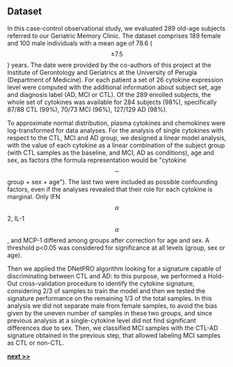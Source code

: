 ## Dataset

In this case-control observational study, we evaluated 289 old-age subjects referred to our Geriatric Memory Clinic.
The dataset comprises 189 female and 100 male individuals with a mean age of 78.6 ($$\pm7.5$$) years.
The date were provided by the co-authors of this project at the Institute of Gerontology and Geriatrics at the University of Perugia (Department of Medicine).
For each patient a set of 26 cytokine expression level were computed with the additional information about subject set, age and diagnosis label (AD, MCI or CTL).
Of the 289 enrolled subjects, the whole set of cytokines was available for 284 subjects (98%), specifically 87/88 CTL (99%), 70/73 MCI (96%), 127/129 AD (98%).

To approximate normal distribution, plasma cytokines and chemokines were log-transformed for data analyses.
For the analysis of single cytokines with respect to the CTL, MCI and AD group, we designed a linear model analysis, with the value of each cytokine as a linear combination of the subject group (with CTL samples as the baseline, and MCI, AD as conditions), age and sex, as factors (the formula representation would be "cytokine $$\sim$$ group + sex + age").
The last two were included as possible confounding factors, even if the analyses revealed that their role for each cytokine is marginal.
Only IFN$$\alpha$$2, IL-1$$\alpha$$, and MCP-1 differed among groups after correction for age and sex.
A threshold p<0.05 was considered for significance at all levels (group, sex or age).

Then we applied the DNetPRO algorithm looking for a signature capable of discriminating between CTL and AD: to this purpose, we performed a Hold-Out cross-validation procedure to identify the cytokine signature, considering 2/3 of samples to train the model and then we tested the signature performance on the remaining 1/3 of the total samples.
In this analysis we did not separate male from female samples, to avoid the bias given by the uneven number of samples in these two groups, and since previous analysis at a single-cytokine level did not find significant differences due to sex.
Then, we classified MCI samples with the CTL-AD signature obtained in the previous step, that allowed labeling MCI samples as CTL or non-CTL.


[**next >>**](./Results.md)
